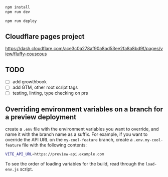 ```txt
npm install
npm run dev
```

```txt
npm run deploy
```

## Cloudflare pages project
https://dash.cloudflare.com/ace3c0a278af90a8ad53ee2fa8a8bd9f/pages/view/fluffy-couscous


## TODO

- [ ] add growthbook
- [ ] add GTM, other root script tags
- [ ] testing, linting, type checking on prs

## Overriding environment variables on a branch for a preview deployment

create a `.env` file with the environment variables you want to override, and name it with the branch name as a suffix. For example, if you want to override the API URL on the `my-cool-feature` branch, create a `.env.my-cool-feature` file with the following contents:

```sh
VITE_API_URL=https://preview-api.example.com
```

To see the order of loading variables for the build, read through the `load-env.js` script.
